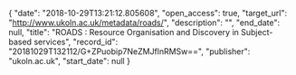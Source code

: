{
  "date": "2018-10-29T13:21:12.805608", 
  "open_access": true, 
  "target_url": "http://www.ukoln.ac.uk/metadata/roads/", 
  "description": "", 
  "end_date": null, 
  "title": "ROADS : Resource Organisation and Discovery in Subject-based services", 
  "record_id": "20181029T132112/G+ZPuobip7NeZMJflnRMSw==", 
  "publisher": "ukoln.ac.uk", 
  "start_date": null
}

